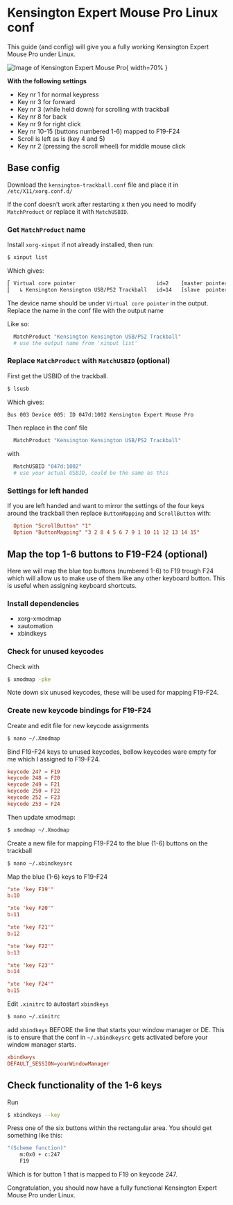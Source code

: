 # Kensington Expert Mouse Pro Linux conf

This guide (and config) will give you a fully working Kensington Expert Mouse Pro under Linux.

![Image of Kensington Expert Mouse Pro](https://github.com/s00nice/Kensington-Expert-Mouse-Pro-Linux/blob/main/Kensington_Expert_Mouse_Pro.jpg){ width=70% }

**With the following settings**

* Key nr 1 for normal keypress
* Key nr 3 for forward
* Key nr 3 (while held down) for scrolling with trackball
* Key nr 8 for back
* Key nr 9 for right click
* Key nr 10-15 (buttons numbered 1-6) mapped to F19-F24
* Scroll is left as is (key 4 and 5)
* Key nr 2 (pressing the scroll wheel) for middle mouse click

## Base config

Download the `kensington-trackball.conf` file and place it in `/etc/X11/xorg.conf.d/`

If the conf doesn't work after restarting x then you need to modify `MatchProduct` or replace it with `MatchUSBID`.

### Get `MatchProduct` name

Install `xorg-xinput` if not already installed, then run:

```bash
$ xinput list
```

Which gives:

```bash
⎡ Virtual core pointer                          id=2    [master pointer  (3)]
⎜   ↳ Kensington Kensington USB/PS2 Trackball   id=14   [slave  pointer  (2)]
```

The device name should be under `Virtual core pointer` in the output.
Replace the name in the conf file with the output name

Like so:

```bash
  MatchProduct "Kensington Kensington USB/PS2 Trackball"
  # use the output name from 'xinput list'
```

### Replace `MatchProduct` with `MatchUSBID` (optional)

First get the USBID of the trackball.

```bash
$ lsusb
```

Which gives:

```bash
Bus 003 Device 005: ID 047d:1002 Kensington Expert Mouse Pro
```

Then replace in the conf file
```bash
  MatchProduct "Kensington Kensington USB/PS2 Trackball"
```

with

```bash
  MatchUSBID "047d:1002"
  # use your actual USBID, could be the same as this
```

### Settings for left handed

If you are left handed and want to mirror the settings of the four keys around the trackball then replace `ButtonMapping` and `ScrollButton` with:

```conf
  Option "ScrollButton" "1"
  Option "ButtonMapping" "3 2 8 4 5 6 7 9 1 10 11 12 13 14 15"
```

## Map the top 1-6 buttons to F19-F24 (optional)

Here we will map the blue top buttons (numbered 1-6) to F19 trough F24 which will allow us to make use of them like any other keyboard button. This is useful when assigning keyboard shortcuts.

### Install dependencies

* xorg-xmodmap
* xautomation
* xbindkeys

### Check for unused keycodes

Check with

```bash
$ xmodmap -pke
```

Note down six unused keycodes, these will be used for mapping F19-F24.

### Create new keycode bindings for F19-F24

Create and edit file for new keycode assignments

```bash
$ nano ~/.Xmodmap
```

Bind F19-F24 keys to unused keycodes, bellow keycodes ware empty for me which I assigned to F19-F24.

```conf
keycode 247 = F19
keycode 248 = F20
keycode 249 = F21
keycode 250 = F22
keycode 252 = F23
keycode 253 = F24
```

Then update xmodmap:

```bash
$ xmodmap ~/.Xmodmap
```

Create a new file for mapping F19-F24 to the blue (1-6) buttons on the trackball
```bash
$ nano ~/.xbindkeysrc
```

Map the blue (1-6) keys to F19-F24

```conf
"xte 'key F19'"
b:10

"xte 'key F20'"
b:11

"xte 'key F21'"
b:12

"xte 'key F22'"
b:13

"xte 'key F23'"
b:14

"xte 'key F24'"
b:15

```

Edit `.xinitrc` to autostart `xbindkeys`

```bash
$ nano ~/.xinitrc
```
add `xbindkeys` BEFORE the line that starts your window manager or DE. This is to ensure that the conf in `~/.xbindkeysrc` gets activated before your window manager starts.

```conf
xbindkeys
DEFAULT_SESSION=yourWindowManager
```

## Check functionality of the 1-6 keys

Run

```bash
$ xbindkeys --key
```
Press one of the six buttons within the rectangular area.
You should get something like this:

```bash
"(Scheme function)"
    m:0x0 + c:247
    F19
```
Which is for button 1 that is mapped to F19 on keycode 247.

Congratulation, you should now have a fully functional Kensington Expert Mouse Pro under Linux.
